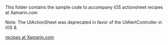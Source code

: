 This folder contains the sample code to accompany iOS actionsheet recipes at Xamarin.com

Note: The UIActionSheet was deprecated in favor of the UIAlertController in iOS 8.

[recipes at Xamarin.com](http://developer.xamarin.com/recipes/ios/standard_controls/actionsheet/)
